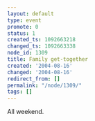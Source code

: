 ```yaml
---
layout: default
type: event
promote: 0
status: 1
created_ts: 1092663218
changed_ts: 1092663338
node_id: 1309
title: Family get-together
created: '2004-08-16'
changed: '2004-08-16'
redirect_from: []
permalink: "/node/1309/"
tags: []
---
```

All weekend.
